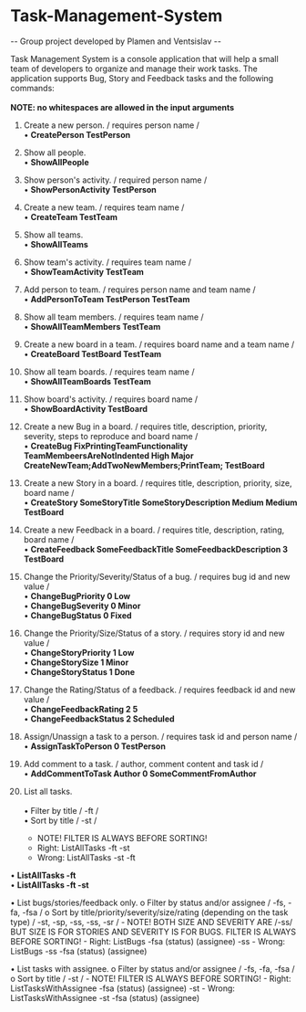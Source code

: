 # Task-Management-System
-- Group project developed by Plamen and Ventsislav --

Task Management System is a console application that will help a small team of developers to organize and manage their work tasks.
The application supports Bug, Story and Feedback tasks and the following commands:<br><br>
**NOTE: no whitespaces are allowed in the input arguments**

1. Create a new person. / requires person name /<br>
  • **CreatePerson TestPerson**

2. Show all people.<br>
  • **ShowAllPeople**

3. Show person's activity. / required person name /<br>
	• **ShowPersonActivity TestPerson**

4. Create a new team. / requires team name /<br>
  • **CreateTeam TestTeam**

5. Show all teams.<br>
  • **ShowAllTeams**

6. Show team's activity. / requires team name /<br>
  • **ShowTeamActivity TestTeam**

7. Add person to team. / requires person name and team name /<br>
  • **AddPersonToTeam TestPerson TestTeam**

8. Show all team members. / requires team name /<br>
  • **ShowAllTeamMembers TestTeam**

9. Create a new board in a team. / requires board name and a team name /<br>
  • **CreateBoard TestBoard TestTeam**

10. Show all team boards. / requires team name /<br>
  • **ShowAllTeamBoards TestTeam**

11. Show board's activity. / requires board name /<br>
  • **ShowBoardActivity TestBoard**

12. Create a new Bug in a board. / requires title, description, priority, severity, steps to reproduce and board name /<br> 
  • **CreateBug FixPrintingTeamFunctionality TeamMembeersAreNotIndented High Major CreateNewTeam;AddTwoNewMembers;PrintTeam; TestBoard**

13. Create a new Story in a board. / requires title, description, priority, size, board name /<br>
  • **CreateStory SomeStoryTitle SomeStoryDescription Medium Medium TestBoard**

14. Create a new Feedback in a board. / requires title, description, rating, board name /<br>
  • **CreateFeedback SomeFeedbackTitle SomeFeedbackDescription 3 TestBoard**

15. Change the Priority/Severity/Status of a bug. / requires bug id and new value /<br>
  • **ChangeBugPriority 0 Low**<br>
  • **ChangeBugSeverity 0 Minor**<br>
  • **ChangeBugStatus 0 Fixed**

16. Change the Priority/Size/Status of a story. / requires story id and new value /<br>
  • **ChangeStoryPriority 1 Low**<br>
  • **ChangeStorySize 1 Minor**<br>
  • **ChangeStoryStatus 1 Done**
  
17. Change the Rating/Status of a feedback. / requires feedback id and new value /<br>
  • **ChangeFeedbackRating 2 5**<br>
  • **ChangeFeedbackStatus 2 Scheduled**<br>
  
18. Assign/Unassign a task to a person. / requires task id and person name /<br> 
  • **AssignTaskToPerson 0 TestPerson**
  
19. Add comment to a task. / author, comment content and task id /<br>
  • **AddCommentToTask Author 0 SomeCommentFromAuthor**

20. List all tasks.<br>  
  • Filter by title / -ft /  
  • Sort by title / -st /
    - NOTE! FILTER IS ALWAYS BEFORE SORTING!
    - Right: ListAllTasks -ft -st
    - Wrong: ListAllTasks -st -ft
  
  • **ListAllTasks -ft**<br>
  • **ListAllTasks -ft -st**

• List bugs/stories/feedback only.
  o Filter by status and/or assignee / -fs, -fa, -fsa /
  o Sort by title/priority/severity/size/rating (depending on the task type) / -st, -sp, -ss, -ss, -sr / 
    - NOTE! BOTH SIZE AND SEVERITY ARE /-ss/ BUT SIZE IS FOR STORIES AND SEVERITY IS FOR BUGS. FILTER IS ALWAYS BEFORE SORTING!
    - Right: ListBugs -fsa (status) (assignee) -ss
    - Wrong: ListBugs -ss -fsa (status) (assignee)
    
• List tasks with assignee.
  o Filter by status and/or assignee / -fs, -fa, -fsa /
  o Sort by title / -st /
    - NOTE! FILTER IS ALWAYS BEFORE SORTING!
    - Right: ListTasksWithAssignee -fsa (status) (assignee) -st
    - Wrong: ListTasksWithAssignee -st -fsa (status) (assignee)

